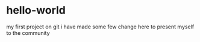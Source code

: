 # hello-world
my first project on git 
i have made some few change here to present myself to the community 
